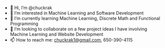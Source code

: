 - 👋 Hi, I’m @chuckrak
- 👀 I’m interested in Machine Learning and Software Development
- 🌱 I’m currently learning Machine Learning, Discrete Math and Functional Programming
- 💞️ I’m looking to collaborate on a few project ideas I have involving Machine Learning and Website Development
- 📫 How to reach me: chuckrak1@gmail.com, 650-390-4115

<!---
chuckrak/chuckrak is a ✨ special ✨ repository because its `README.md` (this file) appears on your GitHub profile.
You can click the Preview link to take a look at your changes.
--->
